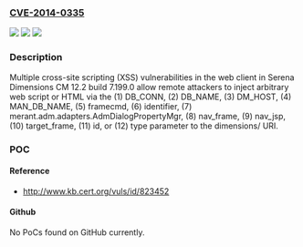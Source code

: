 ### [CVE-2014-0335](https://cve.mitre.org/cgi-bin/cvename.cgi?name=CVE-2014-0335)
![](https://img.shields.io/static/v1?label=Product&message=n%2Fa&color=blue)
![](https://img.shields.io/static/v1?label=Version&message=n%2Fa&color=blue)
![](https://img.shields.io/static/v1?label=Vulnerability&message=n%2Fa&color=brighgreen)

### Description

Multiple cross-site scripting (XSS) vulnerabilities in the web client in Serena Dimensions CM 12.2 build 7.199.0 allow remote attackers to inject arbitrary web script or HTML via the (1) DB_CONN, (2) DB_NAME, (3) DM_HOST, (4) MAN_DB_NAME, (5) framecmd, (6) identifier, (7) merant.adm.adapters.AdmDialogPropertyMgr, (8) nav_frame, (9) nav_jsp, (10) target_frame, (11) id, or (12) type parameter to the dimensions/ URI.

### POC

#### Reference
- http://www.kb.cert.org/vuls/id/823452

#### Github
No PoCs found on GitHub currently.

